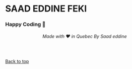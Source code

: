 # SAAD EDDINE FEKI

### Happy Coding 🚀

<h6 align="center">Made with ❤️ in Quebec By Saad eddine</h6>

&#xa0;

<a href="#top">Back to top</a>
